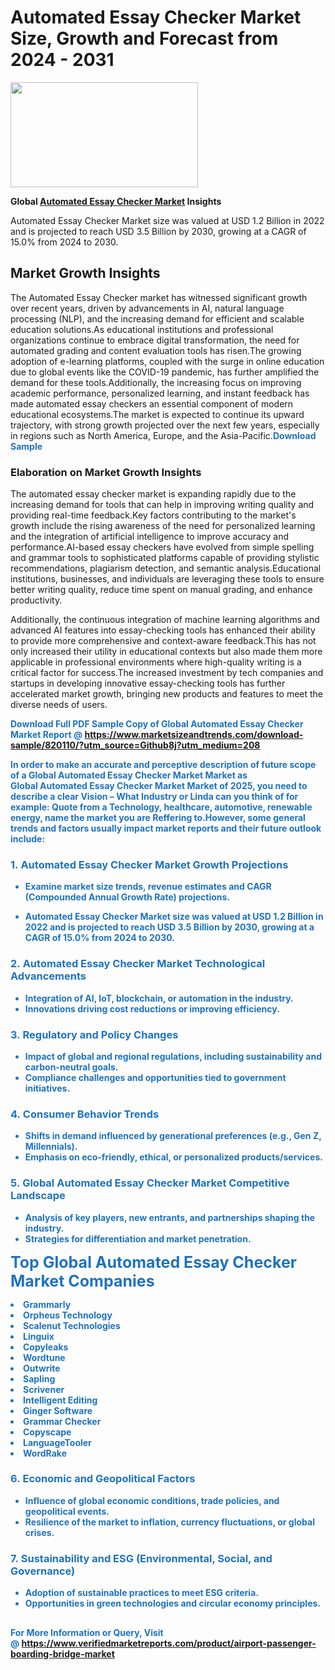 <H1>Automated Essay Checker Market Size, Growth and Forecast from 2024 - 2031</H1><img class="aligncenter size-medium wp-image-584254" src="https://thirdeyenews.in/wp-content/uploads/2024/09/Global-Market-Research-300x168.jpeg" alt="" width="300" height="168" /><p><strong>Global&nbsp;<a href="https://www.marketsizeandtrends.com/download-sample/820110/?utm_source=Github8j?utm_medium=208">Automated Essay Checker Market</a> Insights</strong></p><p>Automated Essay Checker Market size was valued at USD 1.2 Billion in 2022 and is projected to reach USD 3.5 Billion by 2030, growing at a CAGR of 15.0% from 2024 to 2030.</p><p><h2>Market Growth Insights</h2> <p>The Automated Essay Checker market has witnessed significant growth over recent years, driven by advancements in AI, natural language processing (NLP), and the increasing demand for efficient and scalable education solutions.As educational institutions and professional organizations continue to embrace digital transformation, the need for automated grading and content evaluation tools has risen.The growing adoption of e-learning platforms, coupled with the surge in online education due to global events like the COVID-19 pandemic, has further amplified the demand for these tools.Additionally, the increasing focus on improving academic performance, personalized learning, and instant feedback has made automated essay checkers an essential component of modern educational ecosystems.The market is expected to continue its upward trajectory, with strong growth projected over the next few years, especially in regions such as North America, Europe, and the Asia-Pacific.<span style="font-weight:bold; color: #1e73be;">Download Sample</span> <h3>Elaboration on Market Growth Insights</h3> <p>The automated essay checker market is expanding rapidly due to the increasing demand for tools that can help in improving writing quality and providing real-time feedback.Key factors contributing to the market's growth include the rising awareness of the need for personalized learning and the integration of artificial intelligence to improve accuracy and performance.AI-based essay checkers have evolved from simple spelling and grammar tools to sophisticated platforms capable of providing stylistic recommendations, plagiarism detection, and semantic analysis.Educational institutions, businesses, and individuals are leveraging these tools to ensure better writing quality, reduce time spent on manual grading, and enhance productivity.</p> <p>Additionally, the continuous integration of machine learning algorithms and advanced AI features into essay-checking tools has enhanced their ability to provide more comprehensive and context-aware feedback.This has not only increased their utility in educational contexts but also made them more applicable in professional environments where high-quality writing is a critical factor for success.The increased investment by tech companies and startups in developing innovative essay-checking tools has further accelerated market growth, bringing new products and features to meet the diverse needs of users.</p> <span style="font-weight:bold; color: #1e73be;"></p><p><span class=""><strong>Download Full PDF Sample Copy of Global Automated Essay Checker Market Report</strong> @ <a href="https://www.marketsizeandtrends.com/download-sample/820110/?utm_source=Github8j?utm_medium=208" target="_blank">https://www.marketsizeandtrends.com/download-sample/820110/?utm_source=Github8j?utm_medium=208</a></span></p><p>In order to make an accurate and perceptive description of future scope of a Global&nbsp;Automated Essay Checker Market Market as Global&nbsp;Automated Essay Checker Market Market of 2025, you need to describe a clear Vision &ndash; What Industry or Linda can you think of for example: Quote from a Technology, healthcare, automotive, renewable energy, name the market you are Reffering to.However, some general trends and factors usually impact market reports and their future outlook include:</p><h3>1.&nbsp;<strong>Automated Essay Checker Market Growth Projections</strong></h3><ul><li>Examine market size trends, revenue estimates and CAGR (Compounded Annual Growth Rate) projections.</li><li><p>Automated Essay Checker Market size was valued at USD 1.2 Billion in 2022 and is projected to reach USD 3.5 Billion by 2030, growing at a CAGR of 15.0% from 2024 to 2030.</p></li></ul><h3>2.&nbsp;<strong>Automated Essay Checker Market Technological Advancements</strong></h3><ul><li>Integration of AI, IoT, blockchain, or automation in the industry.</li><li>Innovations driving cost reductions or improving efficiency.</li></ul><h3>3.&nbsp;<strong>Regulatory and Policy Changes</strong></h3><ul><li>Impact of global and regional regulations, including sustainability and carbon-neutral goals.</li><li>Compliance challenges and opportunities tied to government initiatives.</li></ul><h3>4.&nbsp;<strong>Consumer Behavior Trends</strong></h3><ul><li>Shifts in demand influenced by generational preferences (e.g., Gen Z, Millennials).</li><li>Emphasis on eco-friendly, ethical, or personalized products/services.</li></ul><h3>5.&nbsp;<strong>Global Automated Essay Checker Market Competitive Landscape</strong></h3><ul><li>Analysis of key players, new entrants, and partnerships shaping the industry.</li><li>Strategies for differentiation and market penetration.</li></ul><p data-pm-slice="1 1 []"><span style="color: inherit; font-family: inherit; font-size: 25px;">Top Global Automated Essay Checker Market Companies</span></p><div class="" data-test-id=""><p><li>Grammarly</li><li> Orpheus Technology</li><li> Scalenut Technologies</li><li> Linguix</li><li> Copyleaks</li><li> Wordtune</li><li> Outwrite</li><li> Sapling</li><li> Scrivener</li><li> Intelligent Editing</li><li> Ginger Software</li><li> Grammar Checker</li><li> Copyscape</li><li> LanguageTooler</li><li> WordRake</li></p></div><h3>6.&nbsp;<strong>Economic and Geopolitical Factors</strong></h3><ul><li>Influence of global economic conditions, trade policies, and geopolitical events.</li><li>Resilience of the market to inflation, currency fluctuations, or global crises.</li></ul><h3>7.&nbsp;<strong>Sustainability and ESG (Environmental, Social, and Governance)</strong></h3><ul><li>Adoption of sustainable practices to meet ESG criteria.</li><li>Opportunities in green technologies and circular economy principles.</li></ul><h2><strong style="font-size: 14px;">For More Information or Query, Visit @&nbsp;</strong><a style="background-color: #ffffff; font-size: 14px;" href="https://www.marketsizeandtrends.com/report/automated-essay-checker-market/" target="_blank">https://www.verifiedmarketreports.com/product/airport-passenger-boarding-bridge-market</a></h2>